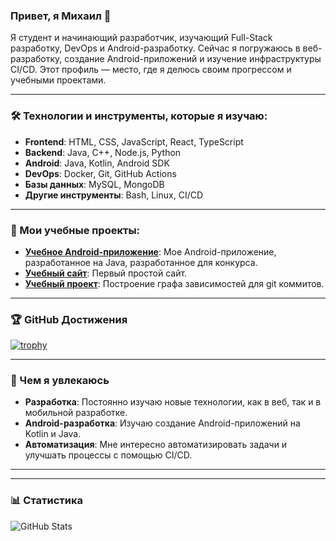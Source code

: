 ### Привет, я Михаил 👋
Я студент и начинающий разработчик, изучающий Full-Stack разработку, DevOps и Android-разработку. Сейчас я погружаюсь в веб-разработку, создание Android-приложений и изучение инфраструктуры CI/CD. Этот профиль — место, где я делюсь своим прогрессом и учебными проектами.

---

### 🛠️ Технологии и инструменты, которые я изучаю:
- **Frontend**: HTML, CSS, JavaScript, React, TypeScript
- **Backend**: Java, C++, Node.js, Python
- **Android**: Java, Kotlin, Android SDK
- **DevOps**: Docker, Git, GitHub Actions
- **Базы данных**: MySQL, MongoDB
- **Другие инструменты**: Bash, Linux, CI/CD

---

### 📘 Мои учебные проекты:
- [**Учебное Android-приложение**](https://github.com/Michail19/GDXPaper.git): Мое Android-приложение, разработанное на Java, разработанное для конкурса.
- [**Учебный сайт**](https://github.com/Michail19/Project_Yandex_PR1.git): Первый простой сайт.
- [**Учебный проект**](https://github.com/Michail19/HomeworkForKU2.git): Построение графа зависимостей для git коммитов.
<!-- - [**DevOps скрипты**](https://github.com/username/devops-scripts): Набор скриптов для автоматизации задач DevOps, таких как настройка Docker и CI/CD. -->

---

### 🏆 GitHub Достижения
[![trophy](https://github-profile-trophy.vercel.app/?username=yourusername&theme=onedark)](https://github.com/ryo-ma/github-profile-trophy)

---

### 🌱 Чем я увлекаюсь
- **Разработка**: Постоянно изучаю новые технологии, как в веб, так и в мобильной разработке.
- **Android-разработка**: Изучаю создание Android-приложений на Kotlin и Java.
- **Автоматизация**: Мне интересно автоматизировать задачи и улучшать процессы с помощью CI/CD.

---

<!-- ### 📫 Связаться со мной
- [LinkedIn](https://linkedin.com/in/username)
- [Email](mailto:mi.ershov.2017@yandex.ru) -->

---

### 📊 Статистика
![GitHub Stats](https://github-readme-stats.vercel.app/api?username=username&show_icons=true&theme=radical)














<!--
## Hi there 👋

**Michail19/Michail19** is a ✨ _special_ ✨ repository because its `README.md` (this file) appears on your GitHub profile.

Here are some ideas to get you started:

- 🔭 I’m currently working on ...
- 🌱 I’m currently learning ...
- 👯 I’m looking to collaborate on ...
- 🤔 I’m looking for help with ...
- 💬 Ask me about ...
- 📫 How to reach me: ...
- 😄 Pronouns: ...
- ⚡ Fun fact: ...
-->
